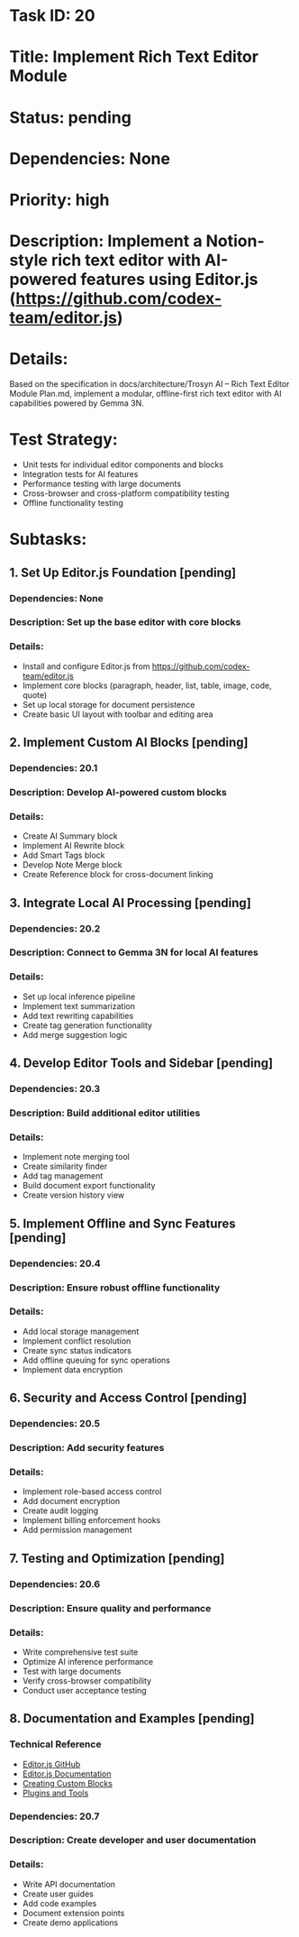 # Task ID: 20
# Title: Implement Rich Text Editor Module
# Status: pending
# Dependencies: None
# Priority: high
# Description: Implement a Notion-style rich text editor with AI-powered features using Editor.js (https://github.com/codex-team/editor.js)
# Details:
Based on the specification in docs/architecture/Trosyn AI – Rich Text Editor Module Plan.md, implement a modular, offline-first rich text editor with AI capabilities powered by Gemma 3N.

# Test Strategy:
- Unit tests for individual editor components and blocks
- Integration tests for AI features
- Performance testing with large documents
- Cross-browser and cross-platform compatibility testing
- Offline functionality testing

# Subtasks:
## 1. Set Up Editor.js Foundation [pending]
### Dependencies: None
### Description: Set up the base editor with core blocks
### Details:
- Install and configure Editor.js from https://github.com/codex-team/editor.js
- Implement core blocks (paragraph, header, list, table, image, code, quote)
- Set up local storage for document persistence
- Create basic UI layout with toolbar and editing area

## 2. Implement Custom AI Blocks [pending]
### Dependencies: 20.1
### Description: Develop AI-powered custom blocks
### Details:
- Create AI Summary block
- Implement AI Rewrite block
- Add Smart Tags block
- Develop Note Merge block
- Create Reference block for cross-document linking

## 3. Integrate Local AI Processing [pending]
### Dependencies: 20.2
### Description: Connect to Gemma 3N for local AI features
### Details:
- Set up local inference pipeline
- Implement text summarization
- Add text rewriting capabilities
- Create tag generation functionality
- Add merge suggestion logic

## 4. Develop Editor Tools and Sidebar [pending]
### Dependencies: 20.3
### Description: Build additional editor utilities
### Details:
- Implement note merging tool
- Create similarity finder
- Add tag management
- Build document export functionality
- Create version history view

## 5. Implement Offline and Sync Features [pending]
### Dependencies: 20.4
### Description: Ensure robust offline functionality
### Details:
- Add local storage management
- Implement conflict resolution
- Create sync status indicators
- Add offline queuing for sync operations
- Implement data encryption

## 6. Security and Access Control [pending]
### Dependencies: 20.5
### Description: Add security features
### Details:
- Implement role-based access control
- Add document encryption
- Create audit logging
- Implement billing enforcement hooks
- Add permission management

## 7. Testing and Optimization [pending]
### Dependencies: 20.6
### Description: Ensure quality and performance
### Details:
- Write comprehensive test suite
- Optimize AI inference performance
- Test with large documents
- Verify cross-browser compatibility
- Conduct user acceptance testing

## 8. Documentation and Examples [pending]
### Technical Reference
- [Editor.js GitHub](https://github.com/codex-team/editor.js)
- [Editor.js Documentation](https://editorjs.io/)
- [Creating Custom Blocks](https://editorjs.io/creating-a-block-tool)
- [Plugins and Tools](https://github.com/editor-js/awesome-editorjs)
### Dependencies: 20.7
### Description: Create developer and user documentation
### Details:
- Write API documentation
- Create user guides
- Add code examples
- Document extension points
- Create demo applications
